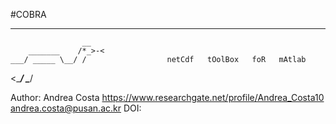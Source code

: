 #COBRA
_________________________________________________________________________________________________________
                    __
        _______    /*_>-<
    ___/ _____ \__/ /                  netCdf   tOolBox   foR   mAtlab			
   <____/     \____/                                                                  
                                                                                      

 Author: Andrea Costa
         https://www.researchgate.net/profile/Andrea_Costa10
	  andrea.costa@pusan.ac.kr
 DOI:



